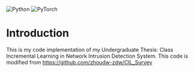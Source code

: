 ![Python](https://img.shields.io/badge/python-3.9-blue.svg?logo=python)
![PyTorch](https://img.shields.io/badge/pytorch-2.1-red?&logo=PyTorch)

# Introduction
This is my code implementation of my Undergraduate Thesis: Class Incremental Learning in Network Intrusion Detection System. This code is modified from https://github.com/zhoudw-zdw/CIL_Survey